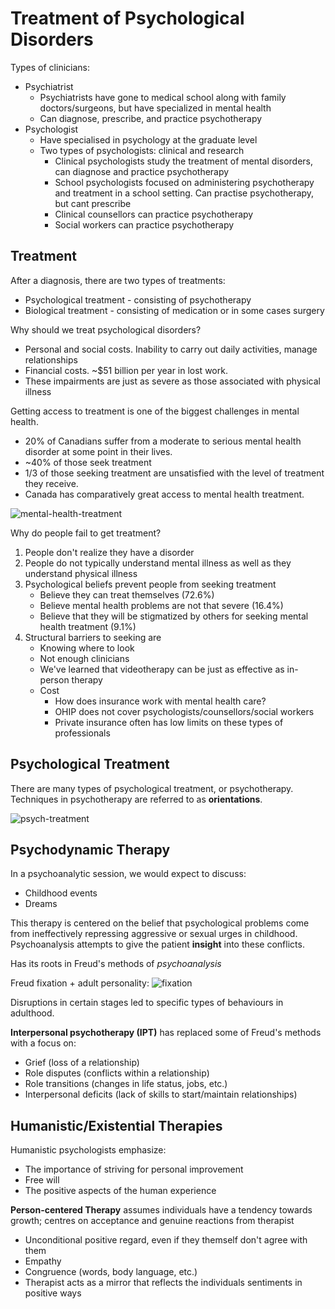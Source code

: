 # Treatment of Psychological Disorders

Types of clinicians:
* Psychiatrist
	* Psychiatrists have gone to medical school along with family doctors/surgeons, but have specialized in mental health
	* Can diagnose, prescribe, and practice psychotherapy
* Psychologist
	* Have specialised in psychology at the graduate level
	* Two types of psychologists: clinical and research
		* Clinical psychologists study the treatment of mental disorders, can diagnose and practice psychotherapy
		* School psychologists focused on administering psychotherapy and treatment in a school setting. Can practise psychotherapy, but cant prescribe
		* Clinical counsellors can practice psychotherapy
		* Social workers can practice psychotherapy

## Treatment
After a diagnosis, there are two types of treatments:
* Psychological treatment - consisting of psychotherapy
* Biological treatment - consisting of medication or in some cases surgery

Why should we treat psychological disorders?
* Personal and social costs. Inability to carry out daily activities, manage relationships
* Financial costs. ~$51 billion per year in lost work.
* These impairments are just as severe as those associated with physical illness

Getting access to treatment is one of the biggest challenges in mental health.
* 20% of Canadians suffer from a moderate to serious mental health disorder at some point in their lives.
* ~40% of those seek treatment
* 1/3 of those seeking treatment are unsatisfied with the level of treatment they receive.
* Canada has comparatively great access to mental health treatment.

![mental-health-treatment](mental-health-treatment.png)

Why do people fail to get treatment?
1. People don't realize they have a disorder
2. People do not typically understand mental illness as well as they understand physical illness
3. Psychological beliefs prevent people from seeking treatment
	* Believe they can treat themselves (72.6%)
	* Believe mental health problems are not that severe (16.4%)
	* Believe that they will be stigmatized by others for seeking mental health treatment (9.1%)
4. Structural barriers to seeking are
	* Knowing where to look
	* Not enough clinicians
	* We've learned that videotherapy can be just as effective as in-person therapy
	* Cost
		* How does insurance work with mental health care?
		* OHIP does not cover psychologists/counsellors/social workers
		* Private insurance often has low limits on these types of professionals

## Psychological Treatment
There are many types of psychological treatment, or psychotherapy. Techniques in psychotherapy are referred to as **orientations**.

![psych-treatment](psych-treatment.png)

## Psychodynamic Therapy
In a psychoanalytic session, we would expect to discuss:
* Childhood events
* Dreams

This therapy is centered on the belief that psychological problems come from ineffectively repressing aggressive or sexual urges in childhood. Psychoanalysis attempts to give the patient **insight** into these conflicts.

Has its roots in Freud's methods of *psychoanalysis*

Freud fixation + adult personality:
![fixation](fixation.png)

Disruptions in certain stages led to specific types of behaviours in adulthood.

**Interpersonal psychotherapy (IPT)** has replaced some of Freud's methods with a focus on:
* Grief (loss of a relationship)
* Role disputes (conflicts within a relationship)
* Role transitions (changes in life status, jobs, etc.)
* Interpersonal deficits (lack of skills to start/maintain relationships)

## Humanistic/Existential Therapies
Humanistic psychologists emphasize:
* The importance of striving for personal improvement
* Free will
* The positive aspects of the human experience

**Person-centered Therapy** assumes individuals have a tendency towards growth; centres on acceptance and genuine reactions from therapist
* Unconditional positive regard, even if they themself don't agree with them
* Empathy
* Congruence (words, body language, etc.)
* Therapist acts as a mirror that reflects the individuals sentiments in positive ways
